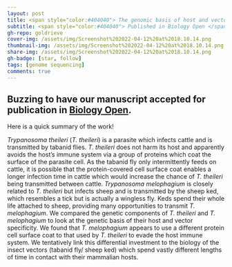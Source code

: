 ```yaml
---
layout: post
title: <span style="color:#404040"> The genomic basis of host and vector specificity in non-pathogenic trypanosomatids in its final form!</span>
subtitle: <span style="color:#404040"> Published in Biology Open </span>
gh-repo: goldrieve
cover-img: /assets/img/Screenshot%202022-04-12%20at%2018.10.14.png
thumbnail-img: /assets/img/Screenshot%202022-04-12%20at%2018.10.14.png
share-img: /assets/img/Screenshot%202022-04-12%20at%2018.10.14.png
gh-badge: [star, follow]
tags: [genome sequencing]
comments: true
---
```


## Buzzing to have our manuscript accepted for publication in [Biology Open](https://journals.biologists.com/bio/article/doi/10.1242/bio.059237/274958).

Here is a quick summary of the work!

_Trypanosoma theileri_ (_T. theileri_) is a parasite which infects cattle and is transmitted by tabanid flies. _T. theileri_ does not harm its host and apparently avoids the host’s immune system via a group of proteins which coat the surface of the parasite cell. As the tabanid fly only intermittently feeds on cattle, it is possible that the protein-covered cell surface coat enables a longer infection time in cattle which would increase the chance of _T. theileri_ being transmitted between cattle. _Trypanosoma melophagium_ is closely related to _T. theileri_ but infects sheep and is transmitted by the sheep ked, which resembles a tick but is actually a wingless fly. Keds spend their whole life attached to sheep, providing many opportunities to transmit _T. melophagium_. We compared the genetic components of _T. theileri_ and _T. melophagium_ to look at the genetic basis of their host and vector specificity. We found that _T. melophagium_ appears to use a different protein cell surface coat to that used by _T. theileri_ to evade the host immune system. We tentatively link this differential investment to the biology of the insect vectors (tabanid fly/ sheep ked) which spend vastly different lengths of time in contact with their mammalian hosts.

